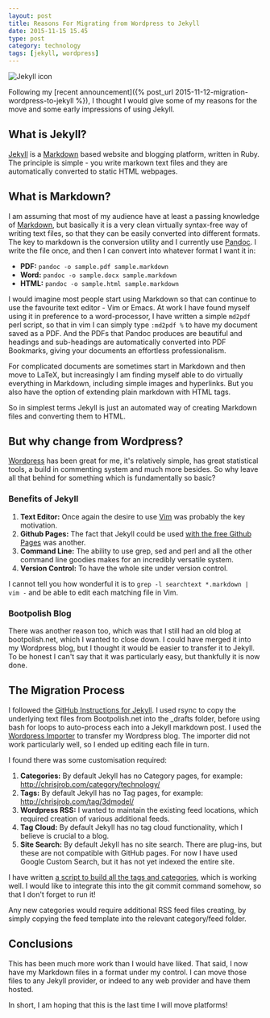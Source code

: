 ```yaml
--- 
layout: post 
title: Reasons For Migrating from Wordpress to Jekyll
date: 2015-11-15 15.45
type: post 
category: technology
tags: [jekyll, wordpress]
---
```


<img src="/assets/assets/jekyll.png" class="image-right" alt="Jekyll icon">

Following my [recent announcement]({% post_url 2015-11-12-migration-wordpress-to-jekyll %}), I thought I would give some of my reasons for the move and some early impressions of using Jekyll. 


What is Jekyll?
---------------

[Jekyll] is a [Markdown] based website and blogging platform, written in Ruby. 
The principle is simple - you write markown text files and they are automatically converted to static HTML webpages.

<!--more-->

What is Markdown?
-----------------

I am assuming that most of my audience have at least a passing knowledge of [Markdown], but basically it is a very clean virtually syntax-free way of writing text files, so that they can be easily converted into different formats. 
The key to markdown is the conversion utility and I currently use [Pandoc]. 
I write the file once, and then I can convert into whatever format I want it in:

 * **PDF:** `pandoc -o sample.pdf sample.markdown`
 * **Word:** `pandoc -o sample.docx sample.markdown`
 * **HTML:** `pandoc -o sample.html sample.markdown`

I would imagine most people start using Markdown so that can continue to use the favourite text editor - Vim or Emacs. 
At work I have found myself using it in preference to a word-processor, I have written a simple `md2pdf` perl script, so that in vim I can simply type `:md2pdf %` to have my document saved as a PDF. 
And the PDFs that Pandoc produces are beautiful and headings and sub-headings are automatically converted into PDF Bookmarks, giving your documents an effortless professionalism.

For complicated documents are sometimes start in Markdown and then move to LaTeX, but increasingly I am finding myself able to do virtually everything in Markdown, including simple images and hyperlinks. 
But you also have the option of extending plain markdown with HTML tags.

So in simplest terms Jekyll is just an automated way of creating Markdown files and converting them to HTML.


But why change from Wordpress?
------------------------------

[Wordpress] has been great for me, it's relatively simple, has great statistical tools, a build in commenting system and much more besides. 
So why leave all that behind for something which is fundamentally so basic?

### Benefits of Jekyll

 1. **Text Editor:** Once again the desire to use [Vim] was probably the key motivation. 
 2. **Github Pages:** The fact that Jekyll could be used [with the free Github Pages][github] was another. 
 3. **Command Line:** The ability to use grep, sed and perl and all the other command line goodies makes for an incredibly versatile system.
 4. **Version Control:** To have the whole site under version control.

I cannot tell you how wonderful it is to `grep -l searchtext *.markdown | vim -` and be able to edit each matching file in Vim.

### Bootpolish Blog

There was another reason too, which was that I still had an old blog at bootpolish.net, which I wanted to close down. 
I could have merged it into my Wordpress blog, but I thought it would be easier to transfer it to Jekyll. 
To be honest I can't say that it was particularly easy, but thankfully it is now done.


The Migration Process
---------------------

I followed the [GitHub Instructions for Jekyll][github].
I used rsync to copy the underlying text files from Bootpolish.net into the _drafts folder, before using bash for loops to auto-process each into a Jekyll markdown post. 
I used the [Wordpress Importer] to transfer my Wordpress blog.
The importer did not work particularly well, so I ended up editing each file in turn.

I found there was some customisation required: 

 1. **Categories:** By default Jekyll has no Category pages, for example: http://chrisjrob.com/category/technology/
 2. **Tags:** By default Jekyll has no Tag pages, for example: http://chrisjrob.com/tag/3dmodel/ 
 3. **Wordpress RSS:** I wanted to maintain the existing feed locations, which required creation of various additional feeds.
 4. **Tag Cloud:** By default Jekyll has no tag cloud functionality, which I believe is crucial to a blog.
 5. **Site Search:** By default Jekyll has no site search. There are plug-ins, but these are not compatible with GitHub pages. For now I have used Google Custom Search, but it has not yet indexed the entire site.

I have written [a script to build all the tags and categories](https://github.com/chrisjrob/chrisjrob.github.io/blob/master/tagger), which is working well. 
I would like to integrate this into the git commit command somehow, so that I don't forget to run it!

Any new categories would require additional RSS feed files creating, by simply copying the feed template into the relevant category/feed folder.


Conclusions
-----------

This has been much more work than I would have liked. 
That said, I now have my Markdown files in a format under my control. 
I can move those files to any Jekyll provider, or indeed to any web provider and have them hosted.

In short, I am hoping that this is the last time I will move platforms!


[jekyll]: http://jekyllrb.com
[markdown]: http://daringfireball.net/projects/markdown/
[pandoc]: http://pandoc.org/
[dillinger]: http://chrisjrob.com/tag/markdown/
[wordpress]: http://wordpress.com
[vim]: http://www.vim.org
[github]: https://help.github.com/articles/using-jekyll-with-pages/
[wordpress importer]: http://import.jekyllrb.com/docs/wordpressdotcom/


